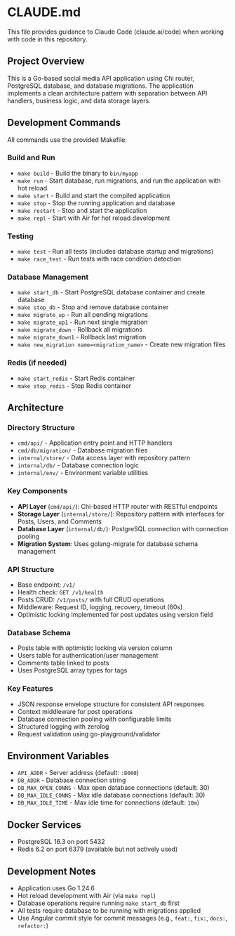 # CLAUDE.md

This file provides guidance to Claude Code (claude.ai/code) when working with code in this repository.

## Project Overview

This is a Go-based social media API application using Chi router, PostgreSQL database, and database migrations. The application implements a clean architecture pattern with separation between API handlers, business logic, and data storage layers.

## Development Commands

All commands use the provided Makefile:

### Build and Run
- `make build` - Build the binary to `bin/myapp`
- `make run` - Start database, run migrations, and run the application with hot reload
- `make start` - Build and start the compiled application
- `make stop` - Stop the running application and database
- `make restart` - Stop and start the application
- `make repl` - Start with Air for hot reload development

### Testing
- `make test` - Run all tests (includes database startup and migrations)
- `make race_test` - Run tests with race condition detection

### Database Management
- `make start_db` - Start PostgreSQL database container and create database
- `make stop_db` - Stop and remove database container
- `make migrate_up` - Run all pending migrations
- `make migrate_up1` - Run next single migration
- `make migrate_down` - Rollback all migrations
- `make migrate_down1` - Rollback last migration
- `make new_migration name=<migration_name>` - Create new migration files

### Redis (if needed)
- `make start_redis` - Start Redis container
- `make stop_redis` - Stop Redis container

## Architecture

### Directory Structure
- `cmd/api/` - Application entry point and HTTP handlers
- `cmd/db/migration/` - Database migration files
- `internal/store/` - Data access layer with repository pattern
- `internal/db/` - Database connection logic
- `internal/env/` - Environment variable utilities

### Key Components
- **API Layer** (`cmd/api/`): Chi-based HTTP router with RESTful endpoints
- **Storage Layer** (`internal/store/`): Repository pattern with interfaces for Posts, Users, and Comments
- **Database Layer** (`internal/db/`): PostgreSQL connection with connection pooling
- **Migration System**: Uses golang-migrate for database schema management

### API Structure
- Base endpoint: `/v1/`
- Health check: `GET /v1/health`
- Posts CRUD: `/v1/posts/` with full CRUD operations
- Middleware: Request ID, logging, recovery, timeout (60s)
- Optimistic locking implemented for post updates using version field

### Database Schema
- Posts table with optimistic locking via version column
- Users table for authentication/user management
- Comments table linked to posts
- Uses PostgreSQL array types for tags

### Key Features
- JSON response envelope structure for consistent API responses
- Context middleware for post operations
- Database connection pooling with configurable limits
- Structured logging with zerolog
- Request validation using go-playground/validator

## Environment Variables
- `API_ADDR` - Server address (default: `:8080`)
- `DB_ADDR` - Database connection string
- `DB_MAX_OPEN_CONNS` - Max open database connections (default: 30)
- `DB_MAX_IDLE_CONNS` - Max idle database connections (default: 30)
- `DB_MAX_IDLE_TIME` - Max idle time for connections (default: `10m`)

## Docker Services
- PostgreSQL 16.3 on port 5432
- Redis 6.2 on port 6379 (available but not actively used)

## Development Notes
- Application uses Go 1.24.6
- Hot reload development with Air (via `make repl`)
- Database operations require running `make start_db` first
- All tests require database to be running with migrations applied
- Use Angular commit style for commit messages (e.g., `feat:`, `fix:`, `docs:`, `refactor:`)
